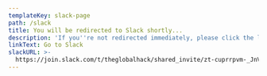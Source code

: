 ```yaml
---
templateKey: slack-page
path: /slack
title: You will be redirected to Slack shortly...
description: 'If you''re not redirected immediately, please click the link below.'
linkText: Go to Slack
slackURL: >-
  https://join.slack.com/t/theglobalhack/shared_invite/zt-cuprrpvm-_JnVgAFazJxFmr4Tc0dZXw
---
```

